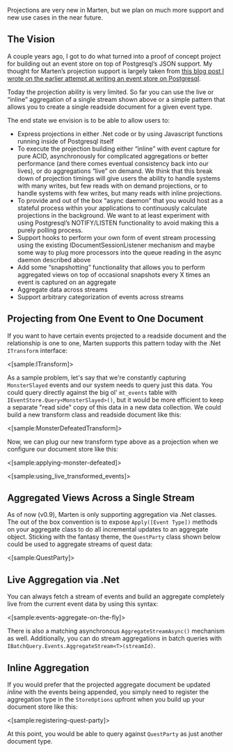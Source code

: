 <!--Title:Projections-->
<!--Url:projections-->

Projections are very new in Marten, but we plan on much more support and new use cases in the near future.

## The Vision

A couple years ago, I got to do what turned into a proof of concept project for building out an event store on top of Postgresql’s JSON support. My thought for Marten’s projection support is 
largely taken from [this blog post I wrote on the earlier attempt at writing an event store on Postgresql](https://jeremydmiller.com/2014/10/22/building-an-eventstore-with-user-defined-projections-on-top-of-postgresql-and-node-js/).

Today the projection ability is very limited. So far you can use the live or “inline” aggregation of a single stream shown above or a simple pattern that allows you to create a single readside document for a given event type.

The end state we envision is to be able to allow users to:

* Express projections in either .Net code or by using Javascript functions running inside of Postgresql itself
* To execute the projection building either “inline” with event capture for pure ACID, asynchronously for complicated aggregations or better performance (and there comes eventual consistency back into our lives), or do aggregations “live” on demand. We think that this break down of projection     timings will give users the ability to handle systems with many writes, but few reads with on demand projections, or to handle systems with few writes, but many reads with inline projections.
* To provide and out of the box “async daemon” that you would host as a stateful process within your applications to continuously calculate projections in the background. We want to at least experiment with using Postgresql’s NOTIFY/LISTEN functionality to avoid making this a purely polling process.
* Support hooks to perform your own form of event stream processing using the existing IDocumentSessionListener mechanism and maybe some way to plug more processors into the queue reading in the async daemon described above
* Add some “snapshotting” functionality that allows you to perform aggregated views on top of occasional snapshots every X times an event is captured on an aggregate
* Aggregate data across streams
* Support arbitrary categorization of events across streams



## Projecting from One Event to One Document    

If you want to have certain events projected to a readside document and the relationship is one to one, Marten supports this pattern today with the .Net `ITransform` interface:

<[sample:ITransform]>

As a sample problem, let's say that we're constantly capturing `MonsterSlayed` events and our system needs to query just this data. You could query directly against the big ol' `mt_events` table with 
`IEventStore.Query<MonsterSlayed>()`, but it would be more efficient to keep a separate "read side" copy of this data in a new data collection. We could build a new transform class and readside document like this:

<[sample:MonsterDefeatedTransform]>

Now, we can plug our new transform type above as a projection when we configure our document store like this:

<[sample:applying-monster-defeated]>

<[sample:using_live_transformed_events]>

## Aggregated Views Across a Single Stream

As of now (v0.9), Marten is only supporting aggregation via .Net classes. The out of the box convention is to expose `Apply([Event Type])` methods
on your aggregate class to do all incremental updates to an aggregate object. Sticking with the fantasy theme, the `QuestParty` class shown below
could be used to aggregate streams of quest data:

<[sample:QuestParty]>


## Live Aggregation via .Net

You can always fetch a stream of events and build an aggregate completely live from the current event data by using this syntax:

<[sample:events-aggregate-on-the-fly]>

There is also a matching asynchronous `AggregateStreamAsync()` mechanism as well. Additionally, you can do stream aggregations in batch queries with
`IBatchQuery.Events.AggregateStream<T>(streamId)`.




## Inline Aggregation

If you would prefer that the projected aggregate document be updated _inline_ with the events being appended, you simply need to register
the aggregation type in the `StoreOptions` upfront when you build up your document store like this:

<[sample:registering-quest-party]>

At this point, you would be able to query against `QuestParty` as just another document type.